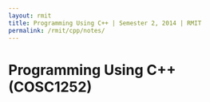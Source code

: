```yaml
---
layout: rmit
title: Programming Using C++ | Semester 2, 2014 | RMIT
permalink: /rmit/cpp/notes/
---
```


Programming Using C++ (COSC1252)
================================